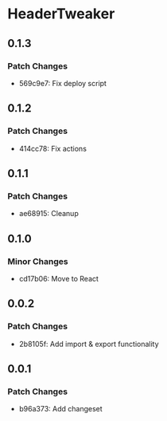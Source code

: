 # HeaderTweaker

## 0.1.3

### Patch Changes

- 569c9e7: Fix deploy script

## 0.1.2

### Patch Changes

- 414cc78: Fix actions

## 0.1.1

### Patch Changes

- ae68915: Cleanup

## 0.1.0

### Minor Changes

- cd17b06: Move to React

## 0.0.2

### Patch Changes

- 2b8105f: Add import & export functionality

## 0.0.1

### Patch Changes

- b96a373: Add changeset
